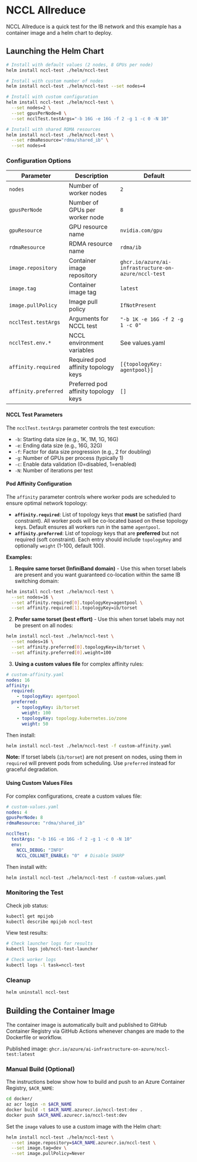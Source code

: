 # NCCL Allreduce

NCCL Allreduce is a quick test for the IB network and this example has a container image and a helm chart to deploy.

## Launching the Helm Chart

```bash
# Install with default values (2 nodes, 8 GPUs per node)
helm install nccl-test ./helm/nccl-test

# Install with custom number of nodes
helm install nccl-test ./helm/nccl-test --set nodes=4

# Install with custom configuration
helm install nccl-test ./helm/nccl-test \
  --set nodes=2 \
  --set gpusPerNode=8 \
  --set ncclTest.testArgs="-b 16G -e 16G -f 2 -g 1 -c 0 -N 10"

# Install with shared RDMA resources
helm install nccl-test ./helm/nccl-test \
  --set rdmaResource="rdma/shared_ib" \
  --set nodes=4
```

### Configuration Options

| Parameter | Description | Default |
|-----------|-------------|---------|
| `nodes` | Number of worker nodes | `2` |
| `gpusPerNode` | Number of GPUs per worker node | `8` |
| `gpuResource` | GPU resource name | `nvidia.com/gpu` |
| `rdmaResource` | RDMA resource name | `rdma/ib` |
| `image.repository` | Container image repository | `ghcr.io/azure/ai-infrastructure-on-azure/nccl-test` |
| `image.tag` | Container image tag | `latest` |
| `image.pullPolicy` | Image pull policy | `IfNotPresent` |
| `ncclTest.testArgs` | Arguments for NCCL test | `"-b 1K -e 16G -f 2 -g 1 -c 0"` |
| `ncclTest.env.*` | NCCL environment variables | See values.yaml |
| `affinity.required` | Required pod affinity topology keys | `[{topologyKey: agentpool}]` |
| `affinity.preferred` | Preferred pod affinity topology keys | `[]` |

#### NCCL Test Parameters

The `ncclTest.testArgs` parameter controls the test execution:

- `-b`: Starting data size (e.g., 1K, 1M, 1G, 16G)
- `-e`: Ending data size (e.g., 16G, 32G)
- `-f`: Factor for data size progression (e.g., 2 for doubling)
- `-g`: Number of GPUs per process (typically 1)
- `-c`: Enable data validation (0=disabled, 1=enabled)
- `-N`: Number of iterations per test

#### Pod Affinity Configuration

The `affinity` parameter controls where worker pods are scheduled to ensure optimal network topology:

- **`affinity.required`**: List of topology keys that **must** be satisfied (hard constraint). All worker pods will be co-located based on these topology keys. Default ensures all workers run in the same `agentpool`.
- **`affinity.preferred`**: List of topology keys that are **preferred** but not required (soft constraint). Each entry should include `topologyKey` and optionally `weight` (1-100, default 100).

**Examples:**

1. **Require same torset (InfiniBand domain)** - Use this when torset labels are present and you want guaranteed co-location within the same IB switching domain:

```bash
helm install nccl-test ./helm/nccl-test \
  --set nodes=16 \
  --set affinity.required[0].topologyKey=agentpool \
  --set affinity.required[1].topologyKey=ib/torset
```

2. **Prefer same torset (best effort)** - Use this when torset labels may not be present on all nodes:

```bash
helm install nccl-test ./helm/nccl-test \
  --set nodes=16 \
  --set affinity.preferred[0].topologyKey=ib/torset \
  --set affinity.preferred[0].weight=100
```

3. **Using a custom values file** for complex affinity rules:

```yaml
# custom-affinity.yaml
nodes: 16
affinity:
  required:
    - topologyKey: agentpool
  preferred:
    - topologyKey: ib/torset
      weight: 100
    - topologyKey: topology.kubernetes.io/zone
      weight: 50
```

Then install:
```bash
helm install nccl-test ./helm/nccl-test -f custom-affinity.yaml
```

**Note:** If torset labels (`ib/torset`) are not present on nodes, using them in `required` will prevent pods from scheduling. Use `preferred` instead for graceful degradation.


#### Using Custom Values Files

For complex configurations, create a custom values file:

```yaml
# custom-values.yaml
nodes: 4
gpusPerNode: 8
rdmaResource: "rdma/shared_ib"

ncclTest:
  testArgs: "-b 16G -e 16G -f 2 -g 1 -c 0 -N 10"
  env:
    NCCL_DEBUG: "INFO"
    NCCL_COLLNET_ENABLE: "0"  # Disable SHARP
```

Then install with:
```bash
helm install nccl-test ./helm/nccl-test -f custom-values.yaml
```

### Monitoring the Test

Check job status:
```bash
kubectl get mpijob
kubectl describe mpijob nccl-test
```

View test results:
```bash
# Check launcher logs for results
kubectl logs job/nccl-test-launcher

# Check worker logs
kubectl logs -l task=nccl-test
```

### Cleanup

```bash
helm uninstall nccl-test
```

## Building the Container Image

The container image is automatically built and published to GitHub Container Registry via GitHub Actions whenever changes are made to the Dockerfile or workflow.

Published image: `ghcr.io/azure/ai-infrastructure-on-azure/nccl-test:latest`

### Manual Build (Optional)

The instructions below show how to build and push to an Azure Container Registry, `$ACR_NAME`:

```bash
cd docker/
az acr login -n $ACR_NAME
docker build -t $ACR_NAME.azurecr.io/nccl-test:dev .
docker push $ACR_NAME.azurecr.io/nccl-test:dev
```

Set the `image` values to use a custom image with the Helm chart:

```bash
helm install nccl-test ./helm/nccl-test \
  --set image.repository=$ACR_NAME.azurecr.io/nccl-test \
  --set image.tag=dev \
  --set image.pullPolicy=Never
```
